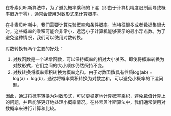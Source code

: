 在朴素贝叶斯算法中，为了避免概率乘积的下溢（即由于计算机精度限制而导致概率趋近于零），通常会使用对数形式来计算概率。

在朴素贝叶斯中，我们需要计算先验概率和条件概率。当特征很多或者数据集很大时，这些概率的乘积可能会非常小，远远小于计算机能够表示的最小浮点数。为了避免这种情况，我们可以使用对数转换。

对数转换有两个主要的好处：
1. 对数函数是一个递增函数，可以保持概率的相对大小关系。即使将概率转换为对数形式，它们之间的大小顺序仍然保持不变。
2. 对数转换将概率乘积转换为概率之和。由于对数函数具有性质log(ab) = log(a) + log(b)，通过将概率乘积转换为对数之和，可以避免小概率的下溢问题。

因此，通过将概率转换为对数形式，可以更稳定地计算概率乘积，避免数值计算上的问题，并且能够更好地处理小概率情况。在朴素贝叶斯算法中，我们通常使用对数概率来进行计算和比较。